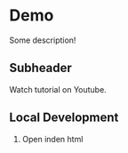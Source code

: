 # Demo 

Some description!


## Subheader

Watch tutorial on Youtube.

## Local Development

1. Open inden html


